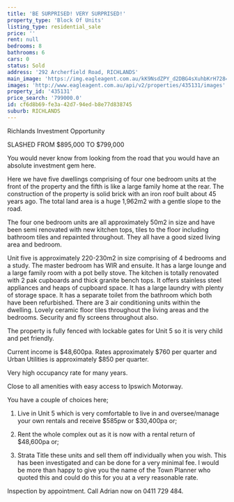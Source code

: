 ```yaml
---
title: 'BE SURPRISED! VERY SURPRISED!'
property_type: 'Block Of Units'
listing_type: residential_sale
price: ''
rent: null
bedrooms: 8
bathrooms: 6
cars: 0
status: Sold
address: '292 Archerfield Road, RICHLANDS'
main_image: 'https://img.eagleagent.com.au/kK9NsdZPY_d2DBG4sXuhbKrH728=/1280x854/smart/https://s3-us-west-2.amazonaws.com/eagleagent-orig/images/6820794/113961251-image-M.jpg'
images: 'http://www.eagleagent.com.au/api/v2/properties/435131/images'
property_id: '435131'
price_search: '799000.0'
id: cf6d8b69-fe3a-42d7-94ed-b8e77d838745
suburb: RICHLANDS
---
```

Richlands Investment Opportunity

SLASHED FROM $895,000 TO $799,000

You would never know from looking from the road that you would have an absolute investment gem here.

Here we have five dwellings comprising of four one bedroom units at the front of the property and the fifth is like a large family home at the rear. The construction of the property is solid brick with an iron roof built about 45 years ago. The total land area is a huge 1,962m2 with a gentle slope to the road.

The four one bedroom units are all approximately 50m2 in size and have been semi renovated with new kitchen tops, tiles to the floor including bathroom tiles and repainted throughout. They all have a good sized living area and bedroom.

Unit five is approximately 220-230m2 in size comprising of 4 bedrooms and a study. The master bedroom has WIR and ensuite. It has a large lounge and a large family room with a pot belly stove. The kitchen is totally renovated with 2 pak cupboards and thick granite bench tops. It offers stainless steel appliances and heaps of cupboard space. It has a large laundry with plenty of storage space. It has a separate toilet from the bathroom which both have been refurbished. There are 3 air conditioning units within the dwelling. Lovely ceramic floor tiles throughout the living areas and the bedrooms. Security and fly screens throughout also.

The property is fully fenced with lockable gates for Unit 5 so it is very child and pet friendly.

Current income is $48,600pa. Rates approximately $760 per quarter and Urban Utilities is approximately $850 per quarter.

Very high occupancy rate for many years.

Close to all amenities with easy access to Ipswich Motorway.

You have a couple of choices here;

1. Live in Unit 5 which is very comfortable to live in and oversee/manage your own rentals and receive $585pw or $30,400pa or;

2. Rent the whole complex out as it is now with a rental return of $48,600pa or;

3. Strata Title these units and sell them off individually when you wish. This has been investigated and can be done for a very minimal fee. I would be more than happy to give you the name of the Town Planner who quoted this and could do this for you at a very reasonable rate.

Inspection by appointment. Call Adrian now on 0411 729 484.